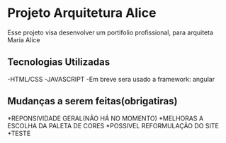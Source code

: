 # Projeto Arquitetura Alice

Esse projeto visa desenvolver um portifolio profissional, para arquiteta Maria Alice

## Tecnologias Utilizadas
-HTML/CSS
-JAVASCRIPT
-Em breve sera usado a framework: angular

## Mudanças a serem feitas(obrigatiras)
*REPONSIVIDADE GERAL(NÃO HÁ NO MOMENTO)
*MELHORAS A ESCOLHA DA PALETA DE CORES
*POSSIVEL REFORMULAÇÃO DO SITE
+TESTE